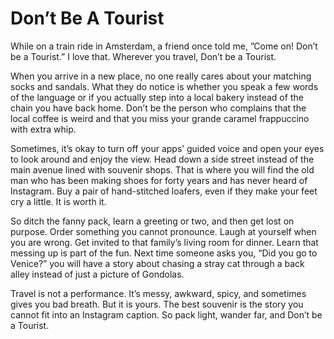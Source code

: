 # Don’t Be A Tourist

While on a train ride in Amsterdam, a friend once told me, ”Come on! Don’t be a Tourist.” I love that. Wherever you travel, Don’t be a Tourist.

When you arrive in a new place, no one really cares about your matching socks and sandals. What they do notice is whether you speak a few words of the language or if you actually step into a local bakery instead of the chain you have back home. Don’t be the person who complains that the local coffee is weird and that you miss your grande caramel frappuccino with extra whip. 

Sometimes, it’s okay to turn off your apps’ guided voice and open your eyes to look around and enjoy the view. Head down a side street instead of the main avenue lined with souvenir shops. That is where you will find the old man who has been making shoes for forty years and has never heard of Instagram. Buy a pair of hand-stitched loafers, even if they make your feet cry a little. It is worth it.

So ditch the fanny pack, learn a greeting or two, and then get lost on purpose. Order something you cannot pronounce. Laugh at yourself when you are wrong. Get invited to that family’s living room for dinner. Learn that messing up is part of the fun. Next time someone asks you, “Did you go to Venice?” you will have a story about chasing a stray cat through a back alley instead of just a picture of Gondolas.

Travel is not a performance. It’s messy, awkward, spicy, and sometimes gives you bad breath. But it is yours. The best souvenir is the story you cannot fit into an Instagram caption. So pack light, wander far, and Don’t be a Tourist.